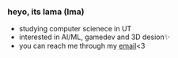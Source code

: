 ### heyo, its lama (lma)

- studying computer scienece in UT
- interested in AI/ML, gamedev and 3D desion✨                                            
- you can  reach me through my [email](lamamostlyplays@gmail.com )<3

<!---
lamaplays/lamaplays is a ✨ special ✨ repository because its `README.md` (this file) appears on your GitHub profile.
You can click the Preview link to take a look at your changes.
--->
  
